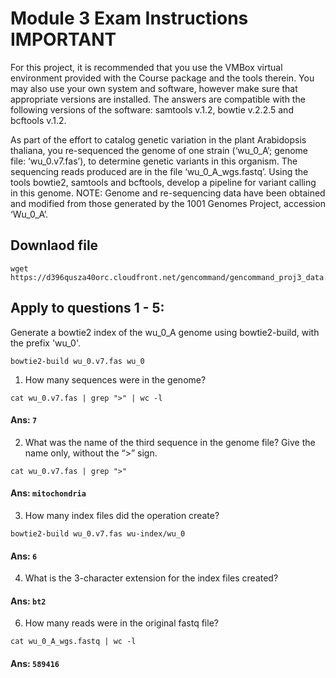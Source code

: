 # Module 3 Exam Instructions **IMPORTANT**

For this project, it is recommended that you use the VMBox virtual environment provided with the Course package and the tools therein. You may also use your own system and software, however make sure that appropriate versions are installed. The answers are compatible with the following versions of the software: samtools v.1.2, bowtie v.2.2.5 and bcftools v.1.2. 

As part of the effort to catalog genetic variation in the plant Arabidopsis thaliana, you re-sequenced the genome of one strain (‘wu_0_A’; genome file: ‘wu_0.v7.fas’), to determine genetic variants in this organism. The sequencing reads produced are in the file ‘wu_0_A_wgs.fastq’. Using the tools bowtie2, samtools and bcftools, develop a pipeline for variant calling in this genome. NOTE: Genome and re-sequencing data have been obtained and modified from those generated by the 1001 Genomes Project, accession ‘Wu_0_A’. 

## Downlaod file
```{shell}
wget https://d396qusza40orc.cloudfront.net/gencommand/gencommand_proj3_data.tar.gz
```
## Apply to questions 1 - 5: 

Generate a bowtie2 index of the wu_0_A genome using bowtie2-build, with the prefix 'wu_0'. 

```{shell}
bowtie2-build wu_0.v7.fas wu_0
```

1. How many sequences were in the genome?
```
cat wu_0.v7.fas | grep ">" | wc -l
```
#### Ans: `7`

2. What was the name of the third sequence in the genome file? Give the name only, without the “>” sign.
```
cat wu_0.v7.fas | grep ">"
```
#### Ans: `mitochondria`

3.  How many index files did the operation create?
```
bowtie2-build wu_0.v7.fas wu-index/wu_0
```
#### Ans: `6`
4.  What is the 3-character extension for the index files created?
#### Ans: `bt2`

6.  How many reads were in the original fastq file?
```
cat wu_0_A_wgs.fastq | wc -l
```
#### Ans: `589416`
